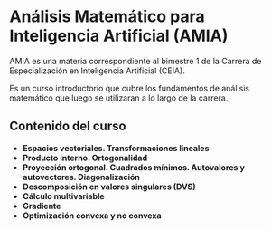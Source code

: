 # Análisis Matemático para Inteligencia Artificial (AMIA)

AMIA es una materia correspondiente al bimestre 1 de la Carrera de Especialización en Inteligencia Artificial (CEIA).

Es un curso introductorio que cubre los fundamentos de análisis matemático que luego se utilizaran a lo largo de la carrera.

## Contenido del curso
- **Espacios vectoriales. Transformaciones lineales**
- **Producto interno. Ortogonalidad**
- **Proyección ortogonal. Cuadrados mínimos. Autovalores y autovectores. Diagonalización**
- **Descomposición en valores singulares (DVS)**
- **Cálculo multivariable**
- **Gradiente**
- **Optimización convexa y no convexa**



